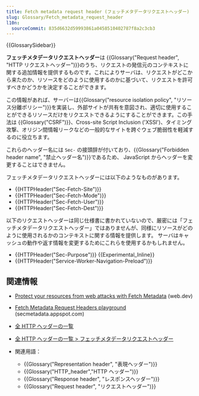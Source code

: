 ```yaml
---
title: Fetch metadata request header (フェッチメタデータリクエストヘッダー)
slug: Glossary/Fetch_metadata_request_header
l10n:
  sourceCommit: 835d6632d59993861a0458510402787f8a2c3cb3
---
```


{{GlossarySidebar}}

**フェッチメタデータリクエストヘッダー**は {{Glossary("Request header", "HTTP リクエストヘッダー")}}のうち、リクエストの発信元のコンテキストに関する追加情報を提供するものです。これによりサーバは、リクエストがどこから来たのか、リソースをどのように使用するのかに基づいて、リクエストを許可すべきかどうかを決定することができます。

この情報があれば、サーバーは{{Glossary("resource isolation policy", "リソース分離ポリシー")}}を実装し、外部サイトが共有を意図され、適切に使用することができるリソースだけをリクエストできるようにすることができます。この手法は {{Glossary("CSRF")}}、Cross-site Script Inclusion ('XSSI')、タイミング攻撃、オリジン間情報リークなどの一般的なサイトを跨ぐウェブ脆弱性を軽減するのに役立ちます。

これらのヘッダー名には `Sec-` の接頭辞が付いており、{{Glossary("Forbidden header name", "禁止ヘッダー名")}}であるため、 JavaScript からヘッダーを変更することはできません。

フェッチメタデータリクエストヘッダーには以下のようなものがあります。

- {{HTTPHeader("Sec-Fetch-Site")}}
- {{HTTPHeader("Sec-Fetch-Mode")}}
- {{HTTPHeader("Sec-Fetch-User")}}
- {{HTTPHeader("Sec-Fetch-Dest")}}

以下のリクエストヘッダーは同じ仕様書に書かれていないので、厳密には「フェッチメタデータリクエストヘッダー」ではありませんが、同様にリソースがどのように使用されるかのコンテキストに関する情報を提供します。
サーバはキャッシュの動作や返す情報を変更するためにこれらを使用するかもしれません。

- {{HTTPHeader("Sec-Purpose")}} {{Experimental_Inline}}
- {{HTTPHeader("Service-Worker-Navigation-Preload")}}

## 関連情報

- [Protect your resources from web attacks with Fetch Metadata](https://web.dev/articles/fetch-metadata) (web.dev)
- [Fetch Metadata Request Headers playground](https://secmetadata.appspot.com/) (secmetadata.appspot.com)
- [全 HTTP ヘッダーの一覧](/ja/docs/Web/HTTP/Headers)
- [全 HTTP ヘッダーの一覧 > フェッチメタデータリクエストヘッダー](/ja/docs/Web/HTTP/Headers#フェッチメタデータリクエストヘッダー)
- 関連用語：

  - {{Glossary("Representation header", "表現ヘッダー")}}
  - {{Glossary("HTTP_header","HTTP ヘッダー")}}
  - {{Glossary("Response header", "レスポンスヘッダー")}}
  - {{Glossary("Request header", "リクエストヘッダー")}}
